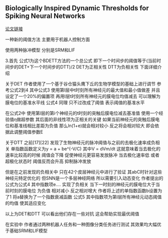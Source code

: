 
## Biologically Inspired Dynamic Thresholds for Spiking Neural Networks

[论文链接](https://arxiv.org/pdf/2206.04426)

一种新的阈值方法 主要用于机器人控制方面

使用两种脉冲模型 分别是SRM和LIF

3.首先  公式1为这个BDETT方法的一个总公式 即下一个时间步的阈值等于(当前时间步的DET+下一个时间步的DTT)/2 DET为正相关性 DTT为负相关性 下面详细介绍

关于DET 作者使用了一个基于谷仓猫头鹰下丘的生物学模型的基础上进行调节 参考公式2到4
其中公式3 使用第l层中t时刻所有神经元的最大值和最小值做差 并且设定了一个20%的偏置项 再用l层t时刻所有神经元的膜电位均值减去 可以理解为膜电位的基准水平线
公式4 同理 只不过改成了阈值 表示阈值的基准水平

在公式2中 使用第l层的第i个神经元的t时刻的突触后膜电位减去基准值 使用一个经验值η做超参数 其后面的非线性项为正相关的关键 如果当前神经元的突触后膜电位和基准线相比差距为负值 那么ln(1+e)就会相对较小 反之将会相对较大 即会依据此调整阈值参数E

关于DTT 之前[17][22] 发现了生物神经元的脉冲阈值与之前的去极化速率成负相关 单指数函数定义为y = a + be^(-V/C) 其中V = dVm/dt 这就意味着当去极化的速率比较高的时候 阈值会下降 促使神经元更容易发放脉冲 当去极化速率低 或者超极化状态时 阈值反而会升高 抑制脉冲发放

但是在之前发现的负相关中 只在42个皮层神经元中进行了验证 其abC时针对这些神经元特定优化的 但SNN是一个多层神经网络 所以需要引入动态变化 作者提出的公式为公式4 其中指数项e.... 实现了负相关 当下一时刻的神经元的膜电位大于当前时刻的膜电位 为负值 相对减小 反之相对增大 作者将上述的单指数函数b设置为了1 将a替换为了一个指数衰减函数 公式5 其中指数项为第l层所有神经元动态阈值的均值 使其适应变化

以上为DET和DTT 可以看出他们存在一些对抗 这会帮助实现最优阈值

在实验中 作者通过两种机器人任务和一种图像分类任务进行测试 其效果均大幅优于基础SRM和LIF模型 

